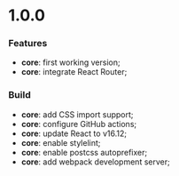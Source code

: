 # 1.0.0

### Features
* **core**: first working version;
* **core**: integrate React Router;

### Build
* **core**: add CSS import support;
* **core**: configure GitHub actions;
* **core**: update React to v16.12;
* **core**: enable stylelint;
* **core**: enable postcss autoprefixer;
* **core**: add webpack development server;
